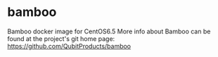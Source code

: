 bamboo
======

Bamboo docker image for CentOS6.5
More info about Bamboo can be found at the project's git home page: https://github.com/QubitProducts/bamboo 
